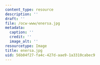 ```yaml
---
content_type: resource
description: ''
draft: ''
file: /ocw-www/enersa.jpg
metadata:
  caption: ''
  credit: ''
  image_alt: ''
resourcetype: Image
title: enersa.jpg
uid: 56b04f27-fa4c-427d-aae9-1a3310cabec9
---
```


